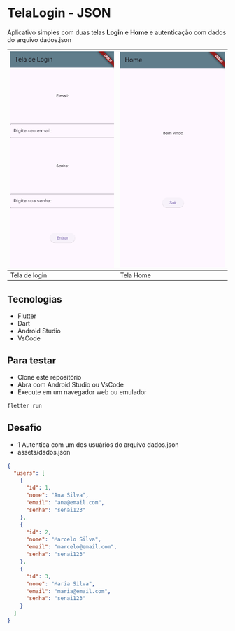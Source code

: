 # TelaLogin - JSON
Aplicativo simples com duas telas **Login** e **Home** e autenticação com dados do arquivo dados.json

| ![Login01](./assets/wireframes/login01.png) |![Login02](./assets/wireframes/login02.png)|
|---------------------------------------------|-|
| Tela de login                               |Tela Home|

## Tecnologias
- Flutter
- Dart
- Android Studio
- VsCode

## Para testar
- Clone este repositório
- Abra com Android Studio ou VsCode
- Execute em um navegador web ou emulador
```bash
fletter run
```

## Desafio
- 1 Autentica com um dos usuários do arquivo dados.json
- assets/dados.json
```json
{
  "users": [
    {
      "id": 1,
      "nome": "Ana Silva",
      "email": "ana@email.com",
      "senha": "senai123"
    },
    {
      "id": 2,
      "nome": "Marcelo Silva",
      "email": "marcelo@email.com",
      "senha": "senai123"
    },
    {
      "id": 3,
      "nome": "Maria Silva",
      "email": "maria@email.com",
      "senha": "senai123"
    }
  ]
}
```